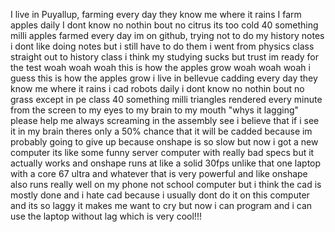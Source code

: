 I live in Puyallup, farming every day
they know me where it rains
I farm apples daily
I dont know no nothin bout no citrus its too cold
40 something milli apples farmed every day
im on github, trying not to do my history notes
i dont like doing notes but i still have to do them
i went from physics class straight out to history class
i think my studying sucks but trust im ready for the test
woah woah woah this is how the apples grow
woah woah woah i guess this is how the apples grow
i live in bellevue cadding every day
they know me where it rains
i cad robots daily
i dont know no nothin bout no grass except in pe class
40 something milli triangles rendered every minute
from the screen to my eyes to my brain to my mouth
"whys it lagging" please help me
always screaming in the assembly
see i believe that if i see it in my brain
theres only a 50% chance that it will be cadded because im probably going to give up because onshape is so slow but now i got a new computer its like some funny server computer with really bad specs but it actually works and onshape runs at like a solid 30fps unlike that one laptop with a core 67 ultra and whatever that is very powerful and like onshape also runs really well on my phone not school computer but i think the cad is mostly done and i hate cad because i usually dont do it on this computer and its so laggy it makes me want to cry but now i can program and i can use the laptop without lag which is very cool!!!
